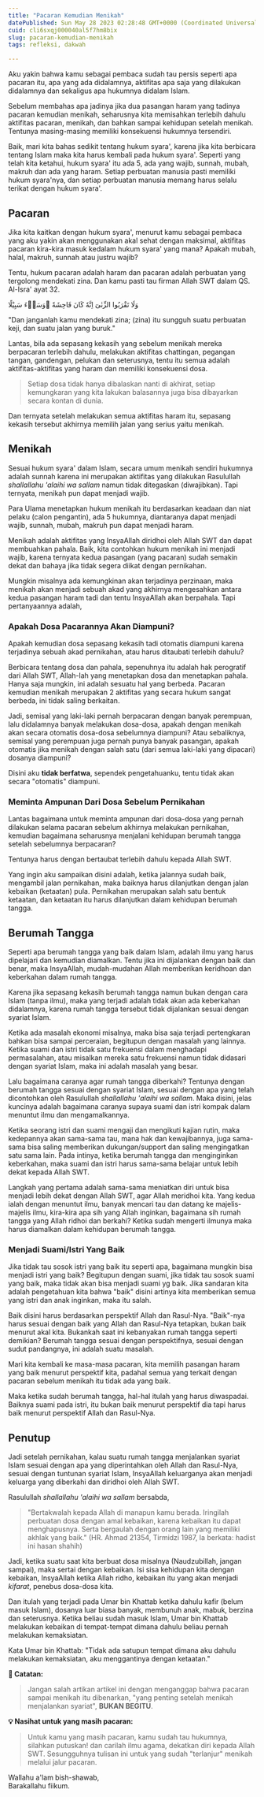 ```yaml
---
title: "Pacaran Kemudian Menikah"
datePublished: Sun May 28 2023 02:28:48 GMT+0000 (Coordinated Universal Time)
cuid: cli6sxqj000040al5f7hm8bix
slug: pacaran-kemudian-menikah
tags: refleksi, dakwah

---
```


Aku yakin bahwa kamu sebagai pembaca sudah tau persis seperti apa pacaran itu, apa yang ada didalamnya, aktifitas apa saja yang dilakukan didalamnya dan sekaligus apa hukumnya didalam Islam.

Sebelum membahas apa jadinya jika dua pasangan haram yang tadinya pacaran kemudian menikah, seharusnya kita memisahkan terlebih dahulu aktifitas pacaran, menikah, dan bahkan sampai kehidupan setelah menikah. Tentunya masing-masing memiliki konsekuensi hukumnya tersendiri.

Baik, mari kita bahas sedikit tentang hukum syara', karena jika kita berbicara tentang Islam maka kita harus kembali pada hukum syara'. Seperti yang telah kita ketahui, hukum syara' itu ada 5, ada yang wajib, sunnah, mubah, makruh dan ada yang haram. Setiap perbuatan manusia pasti memiliki hukum syara'nya, dan setiap perbuatan manusia memang harus selalu terikat dengan hukum syara'.

## Pacaran

Jika kita kaitkan dengan hukum syara', menurut kamu sebagai pembaca yang aku yakin akan menggunakan akal sehat dengan maksimal, aktifitas pacaran kira-kira masuk kedalam hukum syara' yang mana? Apakah mubah, halal, makruh, sunnah atau justru wajib?

Tentu, hukum pacaran adalah haram dan pacaran adalah perbuatan yang tergolong mendekati zina. Dan kamu pasti tau firman Allah SWT dalam QS. Al-Isra' ayat 32.

وَلَا تَقْرَبُوا الزِّنٰىٓ اِنَّهٗ كَانَ فَاحِشَةً ۗوَسَاۤءَ سَبِيْلًا

"Dan janganlah kamu mendekati zina; (zina) itu sungguh suatu perbuatan keji, dan suatu jalan yang buruk."

Lantas, bila ada sepasang kekasih yang sebelum menikah mereka berpacaran terlebih dahulu, melakukan aktifitas chattingan, pegangan tangan, gandengan, pelukan dan seterusnya, tentu itu semua adalah aktifitas-aktifitas yang haram dan memiliki konsekuensi dosa.

> Setiap dosa tidak hanya dibalaskan nanti di akhirat, setiap kemungkaran yang kita lakukan balasannya juga bisa dibayarkan secara kontan di dunia.

Dan ternyata setelah melakukan semua aktifitas haram itu, sepasang kekasih tersebut akhirnya memilih jalan yang serius yaitu menikah.

## Menikah

Sesuai hukum syara' dalam Islam, secara umum menikah sendiri hukumnya adalah sunnah karena ini merupakan aktifitas yang dilakukan Rasulullah *shallallahu 'alaihi wa sallam* namun tidak ditegaskan (diwajibkan). Tapi ternyata, menikah pun dapat menjadi wajib.

Para Ulama menetapkan hukum menikah itu berdasarkan keadaan dan niat pelaku (calon pengantin), ada 5 hukumnya, diantaranya dapat menjadi wajib, sunnah, mubah, makruh pun dapat menjadi haram.

Menikah adalah aktifitas yang InsyaAllah diridhoi oleh Allah SWT dan dapat membuahkan pahala. Baik, kita contohkan hukum menikah ini menjadi wajib, karena ternyata kedua pasangan (yang pacaran) sudah semakin dekat dan bahaya jika tidak segera diikat dengan pernikahan.

Mungkin misalnya ada kemungkinan akan terjadinya perzinaan, maka menikah akan menjadi sebuah akad yang akhirnya mengesahkan antara kedua pasangan haram tadi dan tentu InsyaAllah akan berpahala. Tapi pertanyaannya adalah,

### Apakah Dosa Pacarannya Akan Diampuni?

Apakah kemudian dosa sepasang kekasih tadi otomatis diampuni karena terjadinya sebuah akad pernikahan, atau harus ditaubati terlebih dahulu?

Berbicara tentang dosa dan pahala, sepenuhnya itu adalah hak perogratif dari Allah SWT, Allah-lah yang menetapkan dosa dan menetapkan pahala. Hanya saja mungkin, ini adalah sesuatu hal yang berbeda. Pacaran kemudian menikah merupakan 2 aktifitas yang secara hukum sangat berbeda, ini tidak saling berkaitan.

Jadi, semisal yang laki-laki pernah berpacaran dengan banyak perempuan, lalu didalamnya banyak melakukan dosa-dosa, apakah dengan menikah akan secara otomatis dosa-dosa sebelumnya diampuni? Atau sebaliknya, semisal yang perempuan juga pernah punya banyak pasangan, apakah otomatis jika menikah dengan salah satu (dari semua laki-laki yang dipacari) dosanya diampuni?

Disini aku **tidak berfatwa**, sependek pengetahuanku, tentu tidak akan secara "otomatis" diampuni.

### Meminta Ampunan Dari Dosa Sebelum Pernikahan

Lantas bagaimana untuk meminta ampunan dari dosa-dosa yang pernah dilakukan selama pacaran sebelum akhirnya melakukan pernikahan, kemudian bagaimana seharusnya menjalani kehidupan berumah tangga setelah sebelumnya berpacaran?

Tentunya harus dengan bertaubat terlebih dahulu kepada Allah SWT.

Yang ingin aku sampaikan disini adalah, ketika jalannya sudah baik, mengambil jalan pernikahan, maka baiknya harus dilanjutkan dengan jalan kebaikan (ketaatan) pula. Pernikahan merupakan salah satu bentuk ketaatan, dan ketaatan itu harus dilanjutkan dalam kehidupan berumah tangga.

## Berumah Tangga

Seperti apa berumah tangga yang baik dalam Islam, adalah ilmu yang harus dipelajari dan kemudian diamalkan. Tentu jika ini dijalankan dengan baik dan benar, maka InsyaAllah, mudah-mudahan Allah memberikan keridhoan dan keberkahan dalam rumah tangga.

Karena jika sepasang kekasih berumah tangga namun bukan dengan cara Islam (tanpa ilmu), maka yang terjadi adalah tidak akan ada keberkahan didalamnya, karena rumah tangga tersebut tidak dijalankan sesuai dengan syariat Islam.

Ketika ada masalah ekonomi misalnya, maka bisa saja terjadi pertengkaran bahkan bisa sampai perceraian, begitupun dengan masalah yang lainnya. Ketika suami dan istri tidak satu frekuensi dalam menghadapi permasalahan, atau misalkan mereka satu frekuensi namun tidak didasari dengan syariat Islam, maka ini adalah masalah yang besar.

Lalu bagaimana caranya agar rumah tangga diberkahi? Tentunya dengan berumah tangga sesuai dengan syariat Islam, sesuai dengan apa yang telah dicontohkan oleh Rasulullah *shallallahu 'alaihi wa sallam*. Maka disini, jelas kuncinya adalah bagaimana caranya supaya suami dan istri kompak dalam menuntut ilmu dan mengamalkannya.

Ketika seorang istri dan suami mengaji dan mengikuti kajian rutin, maka kedepannya akan sama-sama tau, mana hak dan kewajibannya, juga sama-sama bisa saling memberikan dukungan/support dan saling mengingatkan satu sama lain. Pada intinya, ketika berumah tangga dan menginginkan keberkahan, maka suami dan istri harus sama-sama belajar untuk lebih dekat kepada Allah SWT.

Langkah yang pertama adalah sama-sama meniatkan diri untuk bisa menjadi lebih dekat dengan Allah SWT, agar Allah meridhoi kita. Yang kedua ialah dengan menuntut ilmu, banyak mencari tau dan datang ke majelis-majelis ilmu, kira-kira apa sih yang Allah inginkan, bagaimana sih rumah tangga yang Allah ridhoi dan berkahi? Ketika sudah mengerti ilmunya maka harus diamalkan dalam kehidupan berumah tangga.

### Menjadi Suami/Istri Yang Baik

Jika tidak tau sosok istri yang baik itu seperti apa, bagaimana mungkin bisa menjadi istri yang baik? Begitupun dengan suami, jika tidak tau sosok suami yang baik, maka tidak akan bisa menjadi suami yg baik. Jika sandaran kita adalah pengetahuan kita bahwa "baik" disini artinya kita memberikan semua yang istri dan anak inginkan, maka itu salah.

Baik disini harus berdasarkan perspektif Allah dan Rasul-Nya. "Baik"-nya harus sesuai dengan baik yang Allah dan Rasul-Nya tetapkan, bukan baik menurut akal kita. Bukankah saat ini kebanyakan rumah tangga seperti demikian? Berumah tangga sesuai dengan perspektifnya, sesuai dengan sudut pandangnya, ini adalah suatu masalah.

Mari kita kembali ke masa-masa pacaran, kita memilih pasangan haram yang baik menurut perspektif kita, padahal semua yang terkait dengan pacaran sebelum menikah itu tidak ada yang baik.

Maka ketika sudah berumah tangga, hal-hal itulah yang harus diwaspadai. Baiknya suami pada istri, itu bukan baik menurut perspektif dia tapi harus baik menurut perspektif Allah dan Rasul-Nya.

## Penutup

Jadi setelah pernikahan, kalau suatu rumah tangga menjalankan syariat Islam sesuai dengan apa yang diperintahkan oleh Allah dan Rasul-Nya, sesuai dengan tuntunan syariat Islam, InsyaAllah keluarganya akan menjadi keluarga yang diberkahi dan diridhoi oleh Allah SWT.

Rasulullah *shallallahu 'alaihi wa sallam* bersabda,

> "Bertakwalah kepada Allah di manapun kamu berada. Iringilah perbuatan dosa dengan amal kebaikan, karena kebaikan itu dapat menghapusnya. Serta bergaulah dengan orang lain yang memiliki akhlak yang baik." (HR. Ahmad 21354, Tirmidzi 1987, Ia berkata: hadist ini hasan shahih)

Jadi, ketika suatu saat kita berbuat dosa misalnya (Naudzubillah, jangan sampai), maka sertai dengan kebaikan. Isi sisa kehidupan kita dengan kebaikan, InsyaAllah ketika Allah ridho, kebaikan itu yang akan menjadi *kifarat*, penebus dosa-dosa kita.

Dan itulah yang terjadi pada Umar bin Khattab ketika dahulu kafir (belum masuk Islam), dosanya luar biasa banyak, membunuh anak, mabuk, berzina dan seterusnya. Ketika beliau sudah masuk Islam, Umar bin Khattab melakukan kebaikan di tempat-tempat dimana dahulu beliau pernah melakukan kemaksiatan.

Kata Umar bin Khattab: "Tidak ada satupun tempat dimana aku dahulu melakukan kemaksiatan, aku menggantinya dengan ketaatan."

**📝 Catatan:**

> Jangan salah artikan artikel ini dengan menganggap bahwa pacaran sampai menikah itu dibenarkan, "yang penting setelah menikah menjalankan syariat", **BUKAN BEGITU**.

**💡 Nasihat untuk yang masih pacaran:**

> Untuk kamu yang masih pacaran, kamu sudah tau hukumnya, silahkan putuskan! dan carilah ilmu agama, dekatkan diri kepada Allah SWT. Sesungguhnya tulisan ini untuk yang sudah "terlanjur" menikah melalui jalur pacaran.

Wallahu a'lam bish-shawab,  
Barakallahu fiikum.